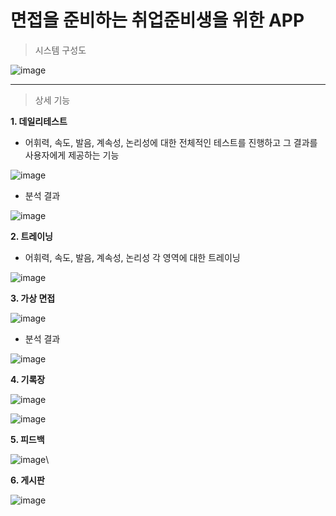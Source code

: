 # 면접을 준비하는 취업준비생을 위한 APP
> 시스템 구성도

![image](https://user-images.githubusercontent.com/32058390/161814482-ad273af6-b8e6-41b2-9db1-0619b00c7c43.png)
***
>상세 기능

**1. 데일리테스트**
 - 어휘력, 속도, 발음, 계속성, 논리성에 대한 전체적인 테스트를 진행하고 그 결과를 사용자에게 제공하는 기능

![image](https://user-images.githubusercontent.com/32058390/161816242-6403df5b-d3a7-4993-9cd2-b2abf4e0299e.png)
 
 - 분석 결과

![image](https://user-images.githubusercontent.com/32058390/161816368-837d8c68-525c-43d4-b1b6-76f2510b490c.png)

**2. 트레이닝**
 - 어휘력, 속도, 발음, 계속성, 논리성 각 영역에 대한 트레이닝
 
  ![image](https://user-images.githubusercontent.com/32058390/161816443-d7148de3-8ac2-4d43-a349-fffdccfb0ae7.png)

**3. 가상 면접**

![image](https://user-images.githubusercontent.com/32058390/161827098-95077820-f89d-4e0e-946d-3fc5dec6c045.png)

- 분석 결과

![image](https://user-images.githubusercontent.com/32058390/161827058-11d60b6d-8aa9-4133-a861-221ae3c4697c.png)

**4. 기록장**

![image](https://user-images.githubusercontent.com/32058390/161824616-ca91aede-d088-43ba-9aa5-75980bf02ef7.png)

![image](https://user-images.githubusercontent.com/32058390/161824629-5066cfa4-d735-4bbf-b9c6-2400673552a8.png)

**5. 피드백**

![image](https://user-images.githubusercontent.com/32058390/161823157-20d7facd-b891-4455-b381-40cf1c84a3bd.png)\

**6. 게시판**

![image](https://user-images.githubusercontent.com/32058390/161824664-ab86a24c-e501-4f7d-a005-f4f352b0a264.png)

